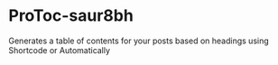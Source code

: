 # ProToc-saur8bh
Generates a table of contents for your posts based on headings using Shortcode or Automatically
